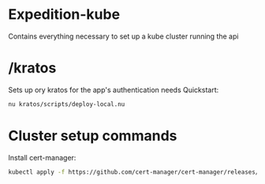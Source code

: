 # Expedition-kube
Contains everything necessary to set up a kube cluster running the api

# /kratos
Sets up ory kratos for the app's authentication needs
Quickstart:

```sh
nu kratos/scripts/deploy-local.nu
```

# Cluster setup commands
Install cert-manager:
```sh
kubectl apply -f https://github.com/cert-manager/cert-manager/releases/download/v1.12.0/cert-manager.yaml
```